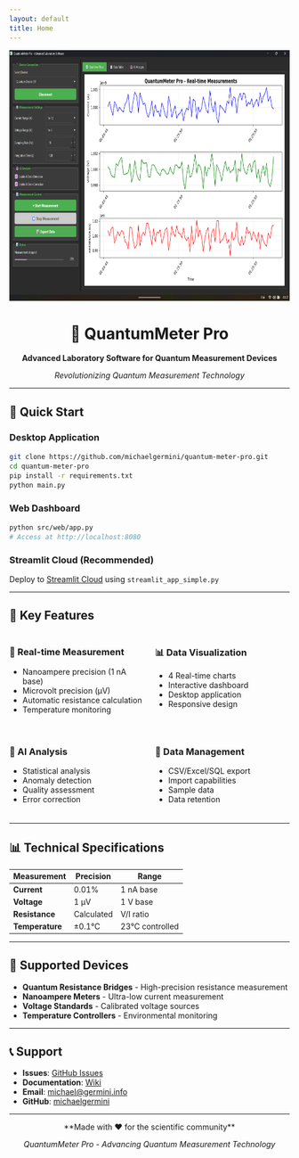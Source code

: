 ```yaml
---
layout: default
title: Home
---
```


<div align="center">
  <img src="../QuantumMeter_Pro.png" alt="QuantumMeter Pro Logo" width="600" height="450">
  
  # 🔬 QuantumMeter Pro
  
  **Advanced Laboratory Software for Quantum Measurement Devices**
  
  *Revolutionizing Quantum Measurement Technology*
</div>

---

## 🚀 Quick Start

### Desktop Application
```bash
git clone https://github.com/michaelgermini/quantum-meter-pro.git
cd quantum-meter-pro
pip install -r requirements.txt
python main.py
```

### Web Dashboard
```bash
python src/web/app.py
# Access at http://localhost:8080
```

### Streamlit Cloud (Recommended)
Deploy to [Streamlit Cloud](https://share.streamlit.io) using `streamlit_app_simple.py`

---

## 🌟 Key Features

<div style="display: grid; grid-template-columns: 1fr 1fr; gap: 20px; margin: 20px 0;">
  <div>
    <h3>🔬 Real-time Measurement</h3>
    <ul>
      <li>Nanoampere precision (1 nA base)</li>
      <li>Microvolt precision (μV)</li>
      <li>Automatic resistance calculation</li>
      <li>Temperature monitoring</li>
    </ul>
  </div>
  <div>
    <h3>📊 Data Visualization</h3>
    <ul>
      <li>4 Real-time charts</li>
      <li>Interactive dashboard</li>
      <li>Desktop application</li>
      <li>Responsive design</li>
    </ul>
  </div>
  <div>
    <h3>🤖 AI Analysis</h3>
    <ul>
      <li>Statistical analysis</li>
      <li>Anomaly detection</li>
      <li>Quality assessment</li>
      <li>Error correction</li>
    </ul>
  </div>
  <div>
    <h3>📁 Data Management</h3>
    <ul>
      <li>CSV/Excel/SQL export</li>
      <li>Import capabilities</li>
      <li>Sample data</li>
      <li>Data retention</li>
    </ul>
  </div>
</div>

---

## 📊 Technical Specifications

| Measurement | Precision | Range |
|-------------|-----------|-------|
| **Current** | 0.01% | 1 nA base |
| **Voltage** | 1 μV | 1 V base |
| **Resistance** | Calculated | V/I ratio |
| **Temperature** | ±0.1°C | 23°C controlled |

---

## 🔧 Supported Devices

- **Quantum Resistance Bridges** - High-precision resistance measurement
- **Nanoampere Meters** - Ultra-low current measurement  
- **Voltage Standards** - Calibrated voltage sources
- **Temperature Controllers** - Environmental monitoring

---

## 📞 Support

- **Issues**: [GitHub Issues](https://github.com/michaelgermini/quantum-meter-pro/issues)
- **Documentation**: [Wiki](https://github.com/michaelgermini/quantum-meter-pro/wiki)
- **Email**: michael@germini.info
- **GitHub**: [michaelgermini](https://github.com/michaelgermini)

---

<div align="center">
  **Made with ❤️ for the scientific community**
  
  *QuantumMeter Pro - Advancing Quantum Measurement Technology*
</div>
